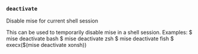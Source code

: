 ### `deactivate`


Disable mise for current shell session

This can be used to temporarily disable mise in a shell session.
Examples:
  $ mise deactivate bash
  $ mise deactivate zsh
  $ mise deactivate fish
  $ execx($(mise deactivate xonsh))
